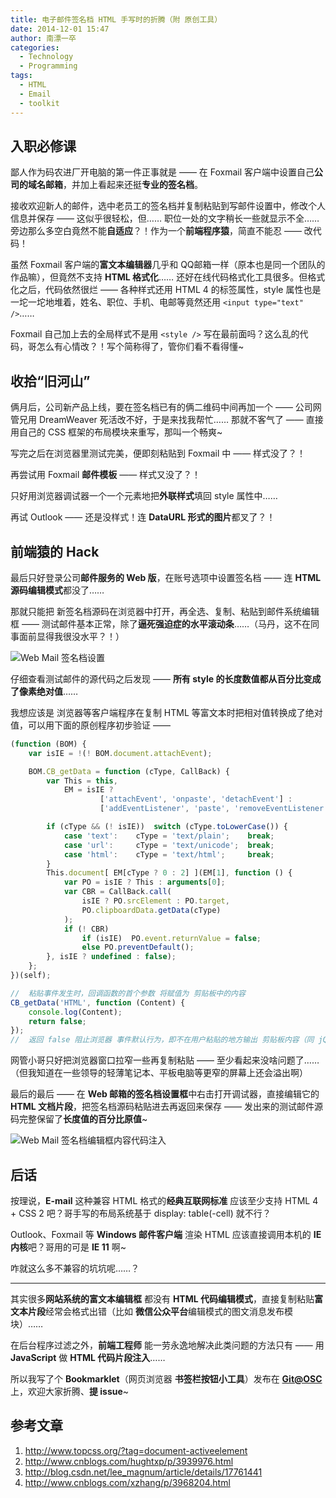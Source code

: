 ```yaml
---
title: 电子邮件签名档 HTML 手写时的折腾（附 原创工具）
date: 2014-12-01 15:47
author: 南漂一卒
categories:
  - Technology
  - Programming
tags:
  - HTML
  - Email
  - toolkit
---
```



## 入职必修课

鄙人作为码农进厂开电脑的第一件正事就是 —— 在 Foxmail 客户端中设置自己**公司的域名邮箱**，并加上看起来还挺**专业的签名档**。

接收欢迎新人的邮件，选中老员工的签名档并复制粘贴到写邮件设置中，修改个人信息并保存 —— 这似乎很轻松，但…… 职位一处的文字稍长一些就显示不全…… 旁边那么多空白竟然不能**自适应**？！作为一个**前端程序猿**，简直不能忍 —— 改代码！

虽然 Foxmail 客户端的**富文本编辑器**几乎和 QQ邮箱一样（原本也是同一个团队的作品嘛），但竟然不支持 **HTML 格式化**…… 还好在线代码格式化工具很多。但格式化之后，代码依然很烂 —— 各种样式还用 HTML 4 的标签属性，style 属性也是一坨一坨地堆着，姓名、职位、手机、电邮等竟然还用 `<input type="text" />`……

Foxmail 自己加上去的全局样式不是用 `<style />` 写在最前面吗？这么乱的代码，哥怎么有心情改？！写个简称得了，管你们看不看得懂~


## 收拾“旧河山”

俩月后，公司新产品上线，要在签名档已有的俩二维码中间再加一个 —— 公司网管兄用 DreamWeaver 死活改不好，于是来找我帮忙…… 那就不客气了 —— 直接用自己的 CSS 框架的布局模块来重写，那叫一个畅爽~

写完之后在浏览器里测试完美，便即刻粘贴到 Foxmail 中 —— 样式没了？！

再尝试用 Foxmail **邮件模板** —— 样式又没了？！

只好用浏览器调试器一个一个元素地把**外联样式**填回 style 属性中……

再试 Outlook —— 还是没样式！连 **DataURL 形式的图片**都叉了？！


## 前端猿的 Hack

最后只好登录公司**邮件服务的 Web 版**，在账号选项中设置签名档 —— 连 **HTML 源码编辑模式**都没了……

那就只能把 新签名档源码在浏览器中打开，再全选、复制、粘贴到邮件系统编辑框 —— 测试邮件基本正常，除了**逼死强迫症的水平滚动条**……（马丹，这不在同事面前显得我很没水平？！）

![Web Mail 签名档设置][1]

仔细查看测试邮件的源代码之后发现 —— **所有 style 的长度数值都从百分比变成了像素绝对值**……

我想应该是 浏览器等客户端程序在复制 HTML 等富文本时把相对值转换成了绝对值，可以用下面的原创程序初步验证 ——

```javascript
(function (BOM) {
    var isIE = !(! BOM.document.attachEvent);

    BOM.CB_getData = function (cType, CallBack) {
        var This = this,
            EM = isIE ?
                    ['attachEvent', 'onpaste', 'detachEvent'] :
                    ['addEventListener', 'paste', 'removeEventListener'];

        if (cType && (! isIE))  switch (cType.toLowerCase()) {
            case 'text':    cType = 'text/plain';    break;
            case 'url':     cType = 'text/unicode';  break;
            case 'html':    cType = 'text/html';     break;
        }
        This.document[ EM[cType ? 0 : 2] ](EM[1], function () {
            var PO = isIE ? This : arguments[0];
            var CBR = CallBack.call(
                isIE ? PO.srcElement : PO.target,
                PO.clipboardData.getData(cType)
            );
            if (! CBR)
                if (isIE)  PO.event.returnValue = false;
                else PO.preventDefault();
        }, isIE ? undefined : false);
    };
})(self);

//  粘贴事件发生时，回调函数的首个参数 将赋值为 剪贴板中的内容
CB_getData('HTML', function (Content) {
    console.log(Content);
    return false;
});
//  返回 false 阻止浏览器 事件默认行为，即不在用户粘贴的地方输出 剪贴板内容（同 jQuery）
```
网管小哥只好把浏览器窗口拉窄一些再复制粘贴 —— 至少看起来没啥问题了……（但我知道在一些领导的轻薄笔记本、平板电脑等更窄的屏幕上还会溢出啊）

最后的最后 —— 在 **Web 邮箱的签名档设置框**中右击打开调试器，直接编辑它的 **HTML 文档片段**，把签名档源码粘贴进去再返回来保存 —— 发出来的测试邮件源码完整保留了**长度值的百分比原值**~

![Web Mail 签名档编辑框内容代码注入][2]


## 后话

按理说，**E-mail** 这种兼容 HTML 格式的**经典互联网标准** 应该至少支持 HTML 4 + CSS 2 吧？哥手写的布局系统基于 display: table(-cell) 就不行？

Outlook、Foxmail 等 **Windows 邮件客户端** 渲染 HTML 应该直接调用本机的 **IE 内核**吧？哥用的可是 **IE 11** 啊~

咋就这么多不兼容的坑坑呢……？

----------

其实很多**网站系统的富文本编辑框** 都没有 **HTML 代码编辑模式**，直接复制粘贴**富文本片段**经常会格式出错（比如 **微信公众平台**编辑模式的图文消息发布模块）……

在后台程序过滤之外，**前端工程师** 能一劳永逸地解决此类问题的方法只有 —— 用 **JavaScript** 做 **HTML 代码片段注入**……

所以我写了个 **Bookmarklet**（网页浏览器 **书签栏按钮小工具**）发布在 [**Git@OSC**][3] 上，欢迎大家折腾、**提 issue**~


## 参考文章

 1. http://www.topcss.org/?tag=document-activeelement
 2. http://www.cnblogs.com/hughtxp/p/3939976.html
 3. http://blog.csdn.net/lee_magnum/article/details/17761441
 4. http://www.cnblogs.com/xzhang/p/3968204.html


  [1]: http://static.oschina.net/uploads/space/2014/1201/154333_73Tz_1171658.png
  [2]: http://static.oschina.net/uploads/space/2014/1201/154419_B5gz_1171658.png
  [3]: http://gitee.com/Tech_Query/iBookmarkLet
